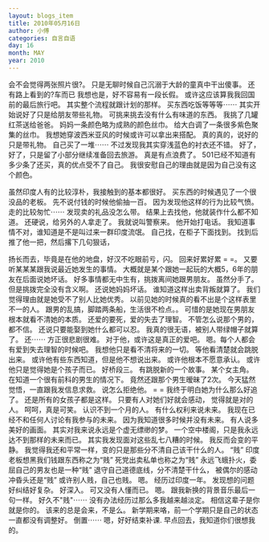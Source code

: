 ```yaml
---
layout: blogs_item
title: 2010年05月16日
author: 小傅
categories: 自言自语
day: 16
month: MAY
year: 2010
---
```



会不会觉得两张照片很?。
只是无聊时候自己沉溺于大龄的童真中干出傻事。
还有路上看到的?车而已
我想也是，好不容易有一段长假。
或许这应该算我我回国前的最后旅行吧。
其实整个流程就跟计划的那样。
买东西吃饭等等等⋯⋯
其实开始说好了只是给朋友带些礼物。
可挑来挑去没有什么有味道的东西。
我挑了几罐红茶送给爸爸。
妈妈一条颜色略为成熟的颜色丝巾。
给大白调了一条很多紫色聚集的丝巾。
我想她穿波西米亚风的时候或许可以拿出来搭配。
真的真的，说好的只是带礼物。
自己买了一堆⋯⋯
不过发现我其实穿浅蓝色的衬衣还不错。
好了，好了，只是留了小部分继续准备回去旅游。
真是有点浪费了。
501已经不知道有多少条了还买，真的优点受不了自己。
我很安慰自己的理由就是因为自己没有这个颜色。

虽然印度人有的比较淳朴，我接触到的基本都很好。
买东西的时候遇见了一个很没品的老板。
先不说付钱的时候他偷抽一百。
因为发现他这样的行为比较气愤。
走的比较匆忙⋯⋯
发现卖的礼品没怎么带。
结果上去找他，他就装作什么都不知道。
还硬说，给另外的人拿走了。
我就说叫警察来。
他开始打电话。
我知道事情不对，谁知道是不是叫过来一群印度流氓。
自己找，在柜子下面找到。
找到后推了他一把，然后撂下几句狠话，

扬长而去，毕竟是在他的地盘，好汉不吃眼前亏，闪。
回来好累好累 = =。
又要听某某某跟我说最近她发生的事情。
大概就是某个跟她一起玩的大概5，6年的朋友在后面说她坏话。
好多事情都无中生有，挑拨离间她跟男朋友。
虽然分手了。
但是挑拨完全没有含义啊。
还说她妈妈坏话。
谁知道这样出卖背叛就算了。
我们觉得理由就是她受不了别人比她优秀。
以前见她的时候真的看不出是个这样表里不一的人。
跟男的乱搞，脚踏两条船，生活很不检点。。
可惜的是她现在男朋友根本就看不清她的本质。
还爱的要死，爱的失去了理智。
不管怎么说那个男的，都不信。
还说只要能娶到她什么都可以忍。
我真的很无语，被别人带绿帽子就算了。
还⋯⋯
方正很悲剧很难。
对于他，或许这是真正的爱吧。
嗯。每个人都会有爱到失去理智的时候吧。
我想他只是看不清将来的一切。
等他看清楚就会跳脱出来。
或许他有些东西知道，但是他不想说出来。
或许他根本不愿意承认。
或许他只是觉得她是个孩子而已。
好桥段三。
有跳脱新的一个故事。
某个女主角。
在知道一个很有前科的男生的情况下。
竟然还跟那个男生暧昧了2次。
今天猛然觉悟，一直跟我发信息求救。
说怎么拒绝他。
= =
我终于明白她为什么那么好追了。
还是所有的女孩子都是这样。
只要有人对她们好就会感动，
觉得就是对的人。
呵呵，真是可笑。
认识不到一个月的人。
有什么权利来说未来。
我现在已经不和任何人讨论有我参与的未来。
因为我知道很多时候并没有未来。
有人说多美好的画面。
其实对我来说永远是个虚无缥缈的梦。
一个空中楼阁，只是我永远达不到那样的未来而已。
其实我发现面对这些乱七八糟的时候。
我反而会变的平静。
我觉得我还和平常一样，变的只是那些分不清自己该干什么的人。
“贱”
印度老板想黑我们钱跟东西称之为“贱”
死党出卖私单也称之为“贱”
永远飞蛾扑火，委屈自己的男友也是一种“贱”
退守自己道德底线，分不清楚干什么，
被偶尔的感动冲昏头还是“贱”
或许别人贱，自己也贱。
嗯。
经历过印度一年。
发现想的问题好纠结好复杂。
好深入。
可又没有人懂而已。
嗯。
跟我新换的背景音乐最后一句一样。
好久不"贱"⋯⋯
没有办法经历过那么多我越来越淡定。
相信这辈子是你就是你的。
该来的总是会来，不是么。
新学期来咯，前一个学期只是自己的状态一直都没有调整好。
倒置⋯⋯
嗯，好好结束补课.
早点回去，我知道你们很想我的。


